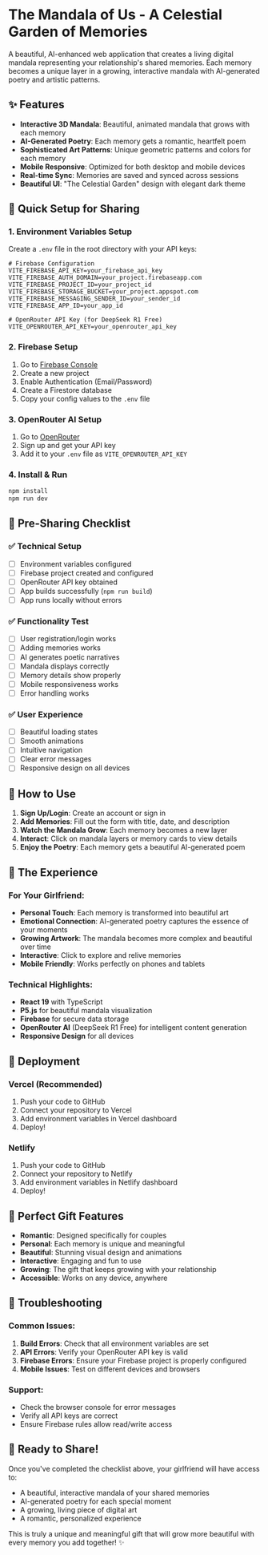 # The Mandala of Us - A Celestial Garden of Memories

A beautiful, AI-enhanced web application that creates a living digital mandala representing your relationship's shared memories. Each memory becomes a unique layer in a growing, interactive mandala with AI-generated poetry and artistic patterns.

## ✨ Features

- **Interactive 3D Mandala**: Beautiful, animated mandala that grows with each memory
- **AI-Generated Poetry**: Each memory gets a romantic, heartfelt poem
- **Sophisticated Art Patterns**: Unique geometric patterns and colors for each memory
- **Mobile Responsive**: Optimized for both desktop and mobile devices
- **Real-time Sync**: Memories are saved and synced across sessions
- **Beautiful UI**: "The Celestial Garden" design with elegant dark theme

## 🚀 Quick Setup for Sharing

### 1. Environment Variables Setup

Create a `.env` file in the root directory with your API keys:

```env
# Firebase Configuration
VITE_FIREBASE_API_KEY=your_firebase_api_key
VITE_FIREBASE_AUTH_DOMAIN=your_project.firebaseapp.com
VITE_FIREBASE_PROJECT_ID=your_project_id
VITE_FIREBASE_STORAGE_BUCKET=your_project.appspot.com
VITE_FIREBASE_MESSAGING_SENDER_ID=your_sender_id
VITE_FIREBASE_APP_ID=your_app_id

# OpenRouter API Key (for DeepSeek R1 Free)
VITE_OPENROUTER_API_KEY=your_openrouter_api_key
```

### 2. Firebase Setup

1. Go to [Firebase Console](https://console.firebase.google.com/)
2. Create a new project
3. Enable Authentication (Email/Password)
4. Create a Firestore database
5. Copy your config values to the `.env` file

### 3. OpenRouter AI Setup

1. Go to [OpenRouter](https://openrouter.ai/)
2. Sign up and get your API key
3. Add it to your `.env` file as `VITE_OPENROUTER_API_KEY`

### 4. Install & Run

```bash
npm install
npm run dev
```

## 🎯 Pre-Sharing Checklist

### ✅ Technical Setup

- [ ] Environment variables configured
- [ ] Firebase project created and configured
- [ ] OpenRouter API key obtained
- [ ] App builds successfully (`npm run build`)
- [ ] App runs locally without errors

### ✅ Functionality Test

- [ ] User registration/login works
- [ ] Adding memories works
- [ ] AI generates poetic narratives
- [ ] Mandala displays correctly
- [ ] Memory details show properly
- [ ] Mobile responsiveness works
- [ ] Error handling works

### ✅ User Experience

- [ ] Beautiful loading states
- [ ] Smooth animations
- [ ] Intuitive navigation
- [ ] Clear error messages
- [ ] Responsive design on all devices

## 🌟 How to Use

1. **Sign Up/Login**: Create an account or sign in
2. **Add Memories**: Fill out the form with title, date, and description
3. **Watch the Mandala Grow**: Each memory becomes a new layer
4. **Interact**: Click on mandala layers or memory cards to view details
5. **Enjoy the Poetry**: Each memory gets a beautiful AI-generated poem

## 🎨 The Experience

### For Your Girlfriend:

- **Personal Touch**: Each memory is transformed into beautiful art
- **Emotional Connection**: AI-generated poetry captures the essence of your moments
- **Growing Artwork**: The mandala becomes more complex and beautiful over time
- **Interactive**: Click to explore and relive memories
- **Mobile Friendly**: Works perfectly on phones and tablets

### Technical Highlights:

- **React 19** with TypeScript
- **P5.js** for beautiful mandala visualization
- **Firebase** for secure data storage
- **OpenRouter AI** (DeepSeek R1 Free) for intelligent content generation
- **Responsive Design** for all devices

## 🚀 Deployment

### Vercel (Recommended)

1. Push your code to GitHub
2. Connect your repository to Vercel
3. Add environment variables in Vercel dashboard
4. Deploy!

### Netlify

1. Push your code to GitHub
2. Connect your repository to Netlify
3. Add environment variables in Netlify dashboard
4. Deploy!

## 💝 Perfect Gift Features

- **Romantic**: Designed specifically for couples
- **Personal**: Each memory is unique and meaningful
- **Beautiful**: Stunning visual design and animations
- **Interactive**: Engaging and fun to use
- **Growing**: The gift that keeps growing with your relationship
- **Accessible**: Works on any device, anywhere

## 🔧 Troubleshooting

### Common Issues:

1. **Build Errors**: Check that all environment variables are set
2. **API Errors**: Verify your OpenRouter API key is valid
3. **Firebase Errors**: Ensure your Firebase project is properly configured
4. **Mobile Issues**: Test on different devices and browsers

### Support:

- Check the browser console for error messages
- Verify all API keys are correct
- Ensure Firebase rules allow read/write access

## 🎉 Ready to Share!

Once you've completed the checklist above, your girlfriend will have access to:

- A beautiful, interactive mandala of your shared memories
- AI-generated poetry for each special moment
- A growing, living piece of digital art
- A romantic, personalized experience

This is truly a unique and meaningful gift that will grow more beautiful with every memory you add together! ✨
